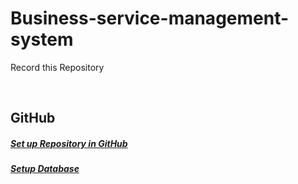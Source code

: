 # Business-service-management-system

Record this Repository 

<br>

## <a name="GitHub">GitHub</a>
##### [Set up Repository in GitHub](https://github.com/Lin1404/Business-service-management-system/issues/2)
##### [Setup Database](https://github.com/Lin1404/Business-service-management-system/issues/8)
